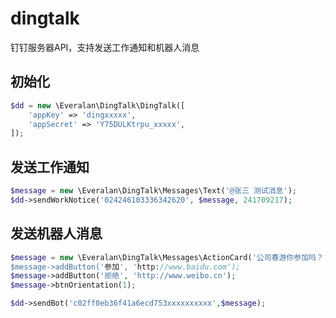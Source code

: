 # dingtalk
钉钉服务器API，支持发送工作通知和机器人消息

## 初始化
```php
$dd = new \Everalan\DingTalk\DingTalk([
    'appKey' => 'dingxxxxx',
    'appSecret' => 'Y75DULKtrpu_xxxxx',
]);
```

## 发送工作通知
```php
$message = new \Everalan\DingTalk\Messages\Text('@张三 测试消息');
$dd->sendWorkNotice('024246103336342620', $message, 241709217);
```

## 发送机器人消息
```php
$message = new \Everalan\DingTalk\Messages\ActionCard('公司春游你参加吗？'markdown text');
$message->addButton('参加', 'http://www.baidu.com');
$message->addButton('拒绝', 'http://www.weibo.cn');
$message->btnOrientation(1);

$dd->sendBot('c02ff0eb36f41a6ecd753xxxxxxxxxx',$message);
```